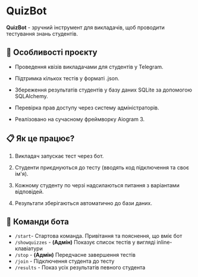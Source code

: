 # QuizBot

**QuizBot** - зручний інструмент для викладачів, щоб проводити тестування знань студентів.


## 🚀 Особливості проєкту

- Проведення квізів викладачами для студентів у Telegram.

- Підтримка кількох тестів у форматі .json.

- Збереження результатів студентів у базу даних SQLite за допомогою SQLAlchemy.

- Перевірка прав доступу через систему адміністраторів.

- Реалізовано на сучасному фреймворку Aiogram 3.


## 📋 Як це працює?

1. Викладач запускає тест через бот.

2. Студенти приєднуються до тесту (вводять код підключення та своє ім'я).

3. Кожному студенту по черзі надсилаються питання з варіантами відповідей.

4. Результати зберігаються автоматично до бази даних.


## 📖 Команди бота

- `/start`- Стартова команда. Привітання та пояснення, що вміє бот
- `/showquizzes` - **(Адмін)** Показує список тестів у вигляді inline-клавіатури
- `/stop` -  **(Адмін)** Передчасне завершення тестів
- `/join` - Підключення студента до тесту
- `/results` - Показ усіх результатів певного студента
